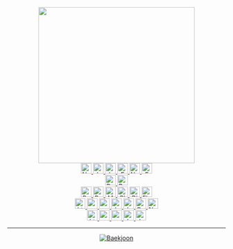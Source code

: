 <div id="header" align="center">
  <img src="https://media3.giphy.com/media/cNfIqjpCY1zqfaLmd8/giphy.gif" width="360"/>
  <div id="project-badges">
    <a href="https://blog.naver.com/jacealan" target="_blank">
      <img src="https://img.shields.io/badge/Blog-03C75A?style=for-the-badge&logo=naver&logoColor=white" alt="Naver Badge" height="24px;" />
    </a>
    <a href="https://japp-nu.vercel.app/" target="_blank">
      <img src="https://img.shields.io/badge/Japp-blue?style=for-the-badge&logo=vercel&logoColor=white" alt="Japp Badge" height="24px;" />
    </a>
    <a href="https://jadoc.vercel.app/" target="_blank">
      <img src="https://img.shields.io/badge/JaDoc-darkgreen?style=for-the-badge&logo=vercel&logoColor=white" alt="JaDoc Badge" height="24px;" />
    </a>
    <a href="https://github.com/jacealan" target="_blank">
      <img src="https://img.shields.io/badge/GitHub-dddddd?style=for-the-badge&logo=github&logoColor=black" alt="Email Badge" height="24px;" />
    </a>
    <a href="https://notion.so/" target="_blank">
      <img src="https://img.shields.io/badge/Notion-161B22?style=for-the-badge&logo=notion&logoColor=white" alt="Notion Badge" height="24px;" />
    </a>
    <a href="mailto:jacealan1@gmail.com" target="_blank">
      <img src="https://img.shields.io/badge/Email-dddddd?style=for-the-badge&logo=mailgun&logoColor=black" alt="Email Badge" height="24px;" />
    </a>
  </div>
  <img src="https://komarev.com/ghpvc/?username=jacealan&style=flat-square&color=blue" alt=""/>
  <div id="dart-badges">
    <a href="https://dart.dev/" target="_blank">
      <img src="https://img.shields.io/badge/Dart-0175C2?style=for-the-badge&logo=dart&logoColor=white" alt="Dart Badge" height="24px;" />
    </a>
    <a href="https://flutter.dev/" target="_blank">
      <img src="https://img.shields.io/badge/Flutter-02569B?style=for-the-badge&logo=flutter&logoColor=white" alt="Dart Badge" height="24px;" />
    </a>
  </div>
  <div id="python-badges">
    <a href="https://www.python.org/" target="_blank">
      <img src="https://img.shields.io/badge/Python-1E425F?style=for-the-badge&logo=python&logoColor=white" alt="Python Badge" height="24px;" />
    </a>
    <a href="https://pandas.pydata.org/" target="_blank">
      <img src="https://img.shields.io/badge/Pandas-130654?style=for-the-badge&logo=pandas&logoColor=white" alt="Pandas Badge" height="24px;" />
    </a>
    <a href="https://matplotlib.org/" target="_blank">
      <img src="https://img.shields.io/badge/Matplotlib-65BAEA?style=for-the-badge&logo=soundcharts&logoColor=white" alt="Matplotlib Badge" height="24px;" />
    </a>
    <a href="https://plotly.com/" target="_blank">
      <img src="https://img.shields.io/badge/Plotly-3E4A72?style=for-the-badge&logo=plotly&logoColor=white" alt="Plotly Badge" height="24px;" />
    </a>
    <a href="https://www.djangoproject.com/" target="_blank">
      <img src="https://img.shields.io/badge/Django-0C4B33?style=for-the-badge&logo=django&logoColor=white" alt="Django Badge" height="24px;" />
    </a>
    <a href="https://flask.palletsprojects.com/en/2.2.x/" target="_blank">
      <img src="https://img.shields.io/badge/Flask-333333?style=for-the-badge&logo=flask&logoColor=white" alt="Flask Badge" height="24px;" />
    </a>
  </div>
  <div id="frontend-badges">
    <a href="https://developer.mozilla.org/ko/docs/Web/HTML" target="_blank">
      <img src="https://img.shields.io/badge/Html-E54C21?style=for-the-badge&logo=html5&logoColor=white" alt="html Badge" height="24px;" />
    </a>
    <a href="https://developer.mozilla.org/ko/docs/Web/CSS" target="_blank">
      <img src="https://img.shields.io/badge/Css-0066B6?style=for-the-badge&logo=css3&logoColor=white" alt="css Badge" height="24px;" />
    </a>
    <a href="https://sass-lang.com/" target="_blank">
      <img src="https://img.shields.io/badge/Scss-BF4080?style=for-the-badge&logo=sass&logoColor=white" alt="scss Badge" height="24px;" />
    </a>
    <a href="https://developer.mozilla.org/ko/docs/Web/JavaScript" target="_blank">
      <img src="https://img.shields.io/badge/Javascript-D6BA32?style=for-the-badge&logo=javascript&logoColor=black" alt="Javascript Badge" height="24px;" />
    </a>
    <a href="https://nodejs.org/ko/" target="_blank">
      <img src="https://img.shields.io/badge/Nodejs-1F2F2B?style=for-the-badge&logo=node.js&logoColor=white" alt="Javascript Badge" height="24px;" />
    </a>
    <a href="https://ko.reactjs.org/" target="_blank">
      <img src="https://img.shields.io/badge/React-61DAFB?style=for-the-badge&logo=react&logoColor=black" alt="React Badge" height="24px;" />
    </a>
    <a href="https://nextjs.org/" target="_blank">
      <img src="https://img.shields.io/badge/Nextjs-222222?style=for-the-badge&logo=next.js&logoColor=white" alt="Next.js Badge" height="24px;" />
    </a>
  </div>
  <div id="coding-badges">
    <a href="https://code.visualstudio.com/" target="_blank">
      <img src="https://img.shields.io/badge/VSC-317AC6?style=for-the-badge&logo=visualstudiocode&logoColor=white" alt="html Badge" height="24px;" />
    </a>
    <a href="https://colab.research.google.com/" target="_blank">
      <img src="https://img.shields.io/badge/Colab-E8710A?style=for-the-badge&logo=googlecolab&logoColor=white" alt="css Badge" height="24px;" />
    </a>
    <a href="https://repl.it/" target="_blank">
      <img src="https://img.shields.io/badge/Replit-222222?style=for-the-badge&logo=replit&logoColor=white" alt="scss Badge" height="24px;" />
    </a>
    <a href="https://codesandbox.io/" target="_blank">
      <img src="https://img.shields.io/badge/Codesandbox-7B61FF?style=for-the-badge&logo=codesandbox&logoColor=white" alt="Javascript Badge" height="24px;" />
    </a>
    <a href="https://www.vim.org/" target="_blank">
      <img src="https://img.shields.io/badge/vim-007900?style=for-the-badge&logo=vim&logoColor=white" alt="Javascript Badge" height="24px;" />
    </a>
  </div>
  <hr />
  <div id="baekjoon">
    <a href="https://www.acmicpc.net/" target="_blank">
      <img src="http://mazassumnida.wtf/api/v2/generate_badge?boj=jacealan" alt="Baekjoon" />
    </a>
  </div>
<!---
  <hr />
  <div id="github-streak">
    <a href="https://git.io/streak-stats" target="_blank">
      <img src="https://github-readme-streak-stats.herokuapp.com?user=jacealan&theme=nord" alt="GitHub Streak" />
    </a>
  </div>
  <div id="top-langs">
    <a href="https://github.com/anuraghazra/github-readme-stats" target="_blank">
      <img src="https://github-readme-stats.vercel.app/api/top-langs/?username=jacealan&layout=compact&theme=vision-friendly-dark" alt="Top Langs" />
    </a>
  </div>
  <hr />
  <div id="lecture">
    <a href="https://fastcampus.co.kr/" target="_blank">
      <img src="https://miro.medium.com/max/2400/2*EyzivijioaGvKtIBN3ruQw.png" alt="Fastcampus" width="90px" />
    </a>
    <a href="https://nomadcoders.co/" target="_blank">
      <img src="https://yt3.ggpht.com/ytc/AMLnZu9oK13cNMbLQY4tdSv9a0CWOFlwlfdAF-UDM3ZUmg=s900-c-k-c0x00ffffff-no-rj" alt="Nomadcoders" width="90px" />
    </a>
    <a href="https://www.acmicpc.net/" target="_blank">
      <img src="https://tistory4.daumcdn.net/tistory/3917684/skin/images/baekjoon-icon.png" alt="Baekjoon" width="90px" />
    </a>
    <a href="https://programmers.co.kr/" target="_blank">
      <img src="https://avatars.githubusercontent.com/u/88082564?s=280&v=4" alt="Programmers" width="90px" />
    </a>
    <a href="https://developer.mozilla.org/ko/" target="_blank">
      <img src="https://pbs.twimg.com/profile_images/1511434207079407618/AwzUxnVf_400x400.png" alt="mdn" width="90px" />
    </a>
  </div>

  <hr />
  <div id="introduce"><ul>
    <li>👋 Hi, I’m @jacealan</li>
    <li>👀 I’m interested in data science, quant, trading, financial engineering</li>
    <li>🌱 I’m currently learning python, react, next.js</li>
    <li>💞️ I’m looking to collaborate on ...</li>
    <li>📫 How to reach me ...</li>
  </div>
--->
</div>

<!---
jacealan/jacealan is a ✨ special ✨ repository because its `README.md` (this file) appears on your GitHub profile.
You can click the Preview link to take a look at your changes.
--->
